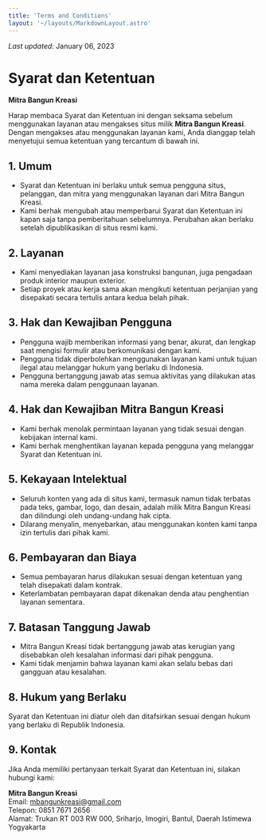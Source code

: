 ```yaml
---
title: 'Terms and Conditions'
layout: '~/layouts/MarkdownLayout.astro'
---
```


_Last updated_: January 06, 2023

# Syarat dan Ketentuan  
**Mitra Bangun Kreasi**

Harap membaca Syarat dan Ketentuan ini dengan seksama sebelum menggunakan layanan atau mengakses situs milik **Mitra Bangun Kreasi**. Dengan mengakses atau menggunakan layanan kami, Anda dianggap telah menyetujui semua ketentuan yang tercantum di bawah ini.

## 1. Umum
- Syarat dan Ketentuan ini berlaku untuk semua pengguna situs, pelanggan, dan mitra yang menggunakan layanan dari Mitra Bangun Kreasi.
- Kami berhak mengubah atau memperbarui Syarat dan Ketentuan ini kapan saja tanpa pemberitahuan sebelumnya. Perubahan akan berlaku setelah dipublikasikan di situs resmi kami.

## 2. Layanan
- Kami menyediakan layanan jasa konstruksi bangunan, juga pengadaan produk interior maupun exterior.
- Setiap proyek atau kerja sama akan mengikuti ketentuan perjanjian yang disepakati secara tertulis antara kedua belah pihak.

## 3. Hak dan Kewajiban Pengguna
- Pengguna wajib memberikan informasi yang benar, akurat, dan lengkap saat mengisi formulir atau berkomunikasi dengan kami.
- Pengguna tidak diperbolehkan menggunakan layanan kami untuk tujuan ilegal atau melanggar hukum yang berlaku di Indonesia.
- Pengguna bertanggung jawab atas semua aktivitas yang dilakukan atas nama mereka dalam penggunaan layanan.

## 4. Hak dan Kewajiban Mitra Bangun Kreasi
- Kami berhak menolak permintaan layanan yang tidak sesuai dengan kebijakan internal kami.
- Kami berhak menghentikan layanan kepada pengguna yang melanggar Syarat dan Ketentuan ini.

## 5. Kekayaan Intelektual
- Seluruh konten yang ada di situs kami, termasuk namun tidak terbatas pada teks, gambar, logo, dan desain, adalah milik Mitra Bangun Kreasi dan dilindungi oleh undang-undang hak cipta.
- Dilarang menyalin, menyebarkan, atau menggunakan konten kami tanpa izin tertulis dari pihak kami.

## 6. Pembayaran dan Biaya
- Semua pembayaran harus dilakukan sesuai dengan ketentuan yang telah disepakati dalam kontrak.
- Keterlambatan pembayaran dapat dikenakan denda atau penghentian layanan sementara.

## 7. Batasan Tanggung Jawab
- Mitra Bangun Kreasi tidak bertanggung jawab atas kerugian yang disebabkan oleh kesalahan informasi dari pihak pengguna.
- Kami tidak menjamin bahwa layanan kami akan selalu bebas dari gangguan atau kesalahan.

## 8. Hukum yang Berlaku
Syarat dan Ketentuan ini diatur oleh dan ditafsirkan sesuai dengan hukum yang berlaku di Republik Indonesia.

## 9. Kontak
Jika Anda memiliki pertanyaan terkait Syarat dan Ketentuan ini, silakan hubungi kami:

**Mitra Bangun Kreasi**  
Email: mbangunkreasi@gmail.com   
Telepon: 0851 7671 2656   
Alamat: Trukan RT 003 RW 000, Sriharjo, Imogiri, Bantul, Daerah Istimewa Yogyakarta  

